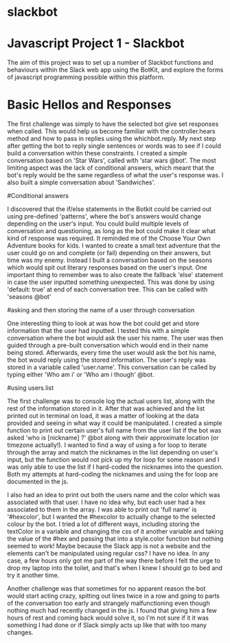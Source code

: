 # slackbot
# Javascript Project 1 - Slackbot

The aim of this project was to set up a number of Slackbot functions and behaviours within the Slack web app using the BotKit, and explore the forms of javascript programming possible within this platform.

# Basic Hellos and Responses

The first challenge was simply to have the selected bot give set responses when called. This would help us become familiar with the controller.hears method and how to pass in replies using the whichbot.reply. My next step after getting the bot to reply single sentences or words was to see if I could build a conversation within these constraints. I created a simple conversation based on 'Star Wars', called with 'star wars @bot'. The most limiting aspect was the lack of conditional answers, which meant that the bot's reply would be the same regardless of what the user's response was. I also built a simple conversation about 'Sandwiches'.

#Conditional answers

I discovered that the if/else statements in the Botkit could be carried out using pre-defined 'patterns', where the bot's answers would change depending on the user's input. You could build multiple levels of conversation and questioning, as long as the bot could make it clear what kind of response was required. It reminded me of the Choose Your Own Adventure books for kids. I wanted to create a small text adventure that the user could go on and complete (or fail) depending on their answers, but time was my enemy. Instead I built a conversation based on the seasons which would spit out literary responses based on the user's input. One important thing to remember was to also create the fallback 'else' statement in case the user inputted something unexpected. This was done by using 'default: true' at end of each conversation tree. This can be called with 'seasons @bot'

#asking and then storing the name of a user through conversation

One interesting thing to look at was how the bot could get and store information that the user had inputted. I tested this with a simple conversation where the bot would ask the user his name. The user was then guided through a pre-built conversation which would end in their name being stored. Afterwards, every time the user would ask the bot his name, the bot would reply using the stored information. The user's reply was stored in a variable called 'user.name'. This conversation can be called by typing either 'Who am i' or 'Who am i though' @bot.

#using users.list

The first challenge was to console log the actual users list, along with the rest of the information stored in it. After that was achieved and the list printed out in terminal on load, it was a matter of looking at the data provided and seeing in what way it could be manipulated. I created a simple function to print out certain user's full name from the user list if the bot was asked 'who is [nickname] ?' @bot along with their approximate location (or timezone actually!). I wanted to find a way of using a for loop to iterate through the array and match the nicknames in the list depending on user's input, but the function would not pick up my for loop for some reason and I was only able to use the list if I hard-coded the nicknames into the question. Both my attempts at hard-coding the nicknames and using the for loop are documented in the js.

I also had an idea to print out both the users name and the color which was associated with that user. I have no idea why, but each user had a hex associated to them in the array. I was able to print out 'full name' is '#hexcolor', but I wanted the #hexcolor to actually change to the selected colour by the bot. I tried a lot of different ways, including storing the textColor in a variable and changing the css of it another variable and taking the value of the #hex and passing that into a style.color function but nothing seemed to work! Maybe because the Slack app is not a website and the elements can't be manipulated using regular css? I have no idea. In any case, a few hours only got me part of the way there before I felt the urge to drop my laptop into the toilet, and that's when I knew I should go to bed and try it another time.

Another challenge was that sometimes for no apparent reason the bot would start acting crazy, spitting out lines twice in a row and going to parts of the conversation too early and strangely malfunctioning even though nothing much had recently changed in the js. I found that giving him a few hours of rest and coming back would solve it, so I'm not sure if it it was something I had done or if Slack simply acts up like that with too many changes.

